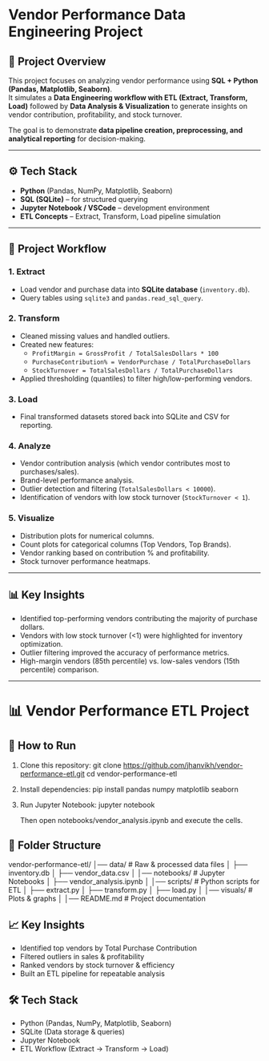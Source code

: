# Vendor Performance Data Engineering Project

## 📌 Project Overview
This project focuses on analyzing vendor performance using **SQL + Python (Pandas, Matplotlib, Seaborn)**.  
It simulates a **Data Engineering workflow with ETL (Extract, Transform, Load)** followed by **Data Analysis & Visualization** to generate insights on vendor contribution, profitability, and stock turnover.  

The goal is to demonstrate **data pipeline creation, preprocessing, and analytical reporting** for decision-making.

---

## ⚙️ Tech Stack
- **Python** (Pandas, NumPy, Matplotlib, Seaborn)
- **SQL (SQLite)** – for structured querying
- **Jupyter Notebook / VSCode** – development environment
- **ETL Concepts** – Extract, Transform, Load pipeline simulation

---

## 📂 Project Workflow

### 1. Extract
- Load vendor and purchase data into **SQLite database** (`inventory.db`).
- Query tables using `sqlite3` and `pandas.read_sql_query`.

### 2. Transform
- Cleaned missing values and handled outliers.
- Created new features:
  - `ProfitMargin = GrossProfit / TotalSalesDollars * 100`
  - `PurchaseContribution% = VendorPurchase / TotalPurchaseDollars`
  - `StockTurnover = TotalSalesDollars / TotalPurchaseDollars`
- Applied thresholding (quantiles) to filter high/low-performing vendors.

### 3. Load
- Final transformed datasets stored back into SQLite and CSV for reporting.

### 4. Analyze
- Vendor contribution analysis (which vendor contributes most to purchases/sales).
- Brand-level performance analysis.
- Outlier detection and filtering (`TotalSalesDollars < 10000`).
- Identification of vendors with low stock turnover (`StockTurnover < 1`).

### 5. Visualize
- Distribution plots for numerical columns.
- Count plots for categorical columns (Top Vendors, Top Brands).
- Vendor ranking based on contribution % and profitability.
- Stock turnover performance heatmaps.

---

## 📊 Key Insights
- Identified top-performing vendors contributing the majority of purchase dollars.
- Vendors with low stock turnover (<1) were highlighted for inventory optimization.
- Outlier filtering improved the accuracy of performance metrics.
- High-margin vendors (85th percentile) vs. low-sales vendors (15th percentile) comparison.

---
# 📊 Vendor Performance ETL Project

## 🚀 How to Run

1. Clone this repository:
   git clone https://github.com/jhanvikh/vendor-performance-etl.git
   cd vendor-performance-etl

2. Install dependencies:
   pip install pandas numpy matplotlib seaborn

3. Run Jupyter Notebook:
   jupyter notebook

   Then open notebooks/vendor_analysis.ipynb and execute the cells.

## 📂 Folder Structure
vendor-performance-etl/
│── data/                     # Raw & processed data files
│   ├── inventory.db
│   ├── vendor_data.csv
│
│── notebooks/                # Jupyter Notebooks
│   ├── vendor_analysis.ipynb
│
│── scripts/                  # Python scripts for ETL
│   ├── extract.py
│   ├── transform.py
│   ├── load.py
│
│── visuals/                  # Plots & graphs
│
│── README.md                 # Project documentation

## 📈 Key Insights
- Identified top vendors by Total Purchase Contribution
- Filtered outliers in sales & profitability
- Ranked vendors by stock turnover & efficiency
- Built an ETL pipeline for repeatable analysis

## 🛠️ Tech Stack
- Python (Pandas, NumPy, Matplotlib, Seaborn)
- SQLite (Data storage & queries)
- Jupyter Notebook
- ETL Workflow (Extract → Transform → Load)

